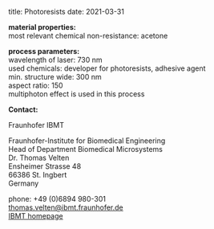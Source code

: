title: Photoresists
date: 2021-03-31

__material properties:__  	
most relevant chemical non-resistance:	acetone
	


__process parameters:__	  
wavelength of laser:	730 nm  
used chemicals:	developer for photoresists, adhesive agent  
min. structure wide:	300 nm  
aspect ratio:	150    
multiphoton effect is used  in this process
<!--break-->
__Contact:__

Fraunhofer IBMT  
 
Fraunhofer-Institute for Biomedical Engineering  
Head of Department Biomedical Microsystems  
Dr. Thomas Velten  
Ensheimer Strasse 48   
66386 St. Ingbert   
Germany  

phone: +49 (0)6894 980-301   
thomas.velten@ibmt.fraunhofer.de  
[IBMT homepage](http://www.ibmt.fraunhofer.de/fhg/ibmt_en/biomedical_engineering/biomedical_microsystems/microsensors_microfluidics/index.jsp)
